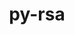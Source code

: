 ---
title: "py-rsa"
layout: cache
categories: [package, develop]
meta: {"compilers": ["none"], "num_specs": 42, "num_specs_by_stack": {"e4s": 14, "ml-linux-aarch64-cpu": 14, "ml-linux-aarch64-cuda": 14, "ml-linux-x86_64-cpu": 14, "ml-linux-x86_64-cuda": 13, "root": 42}, "oss": ["ubuntu22.04", "ubuntu24.04"], "platforms": ["linux"], "stacks": ["e4s", "ml-linux-aarch64-cpu", "ml-linux-aarch64-cuda", "ml-linux-x86_64-cpu", "ml-linux-x86_64-cuda", "root"], "targets": ["aarch64", "x86_64_v3"], "versions": ["4.9"]}
spec_details: [{"compiler": "none", "hash": "3j3rivowqyjsvwkrf32eyii6gcr3fsxs", "os": "ubuntu24.04", "platform": "linux", "size": "-", "stacks": ["ml-linux-aarch64-cpu", "ml-linux-aarch64-cuda", "root"], "target": "aarch64", "variants": ["build_system=python_pip"], "versions": ["4.9"]}, {"compiler": "none", "hash": "3nocg7fl66iakhrs5j7wntbpv7lcs54f", "os": "ubuntu22.04", "platform": "linux", "size": "-", "stacks": ["e4s", "root"], "target": "x86_64_v3", "variants": ["build_system=python_pip"], "versions": ["4.9"]}, {"compiler": "none", "hash": "3qkwweojfgjidxsxfmfjmk7hwy6ovapl", "os": "ubuntu24.04", "platform": "linux", "size": "-", "stacks": ["ml-linux-aarch64-cpu", "ml-linux-aarch64-cuda", "root"], "target": "aarch64", "variants": ["build_system=python_pip"], "versions": ["4.9"]}, {"compiler": "none", "hash": "3ty6mdwkywq64ase3oqx7ypmfnlp7mzq", "os": "ubuntu24.04", "platform": "linux", "size": "-", "stacks": ["ml-linux-x86_64-cpu", "ml-linux-x86_64-cuda", "root"], "target": "x86_64_v3", "variants": ["build_system=python_pip"], "versions": ["4.9"]}, {"compiler": "none", "hash": "45uzwpcpyoihxp2f6e2sixwbsh3pjj2d", "os": "ubuntu24.04", "platform": "linux", "size": "-", "stacks": ["ml-linux-x86_64-cpu", "ml-linux-x86_64-cuda", "root"], "target": "x86_64_v3", "variants": ["build_system=python_pip"], "versions": ["4.9"]}, {"compiler": "none", "hash": "4a6sej5wtbvoc7hp76duebmenzvjm5v4", "os": "ubuntu24.04", "platform": "linux", "size": "-", "stacks": ["ml-linux-x86_64-cpu", "ml-linux-x86_64-cuda", "root"], "target": "x86_64_v3", "variants": ["build_system=python_pip"], "versions": ["4.9"]}, {"compiler": "none", "hash": "4d2del7j7xhljv7ykubxv3hs5zveoxmm", "os": "ubuntu24.04", "platform": "linux", "size": "-", "stacks": ["ml-linux-aarch64-cpu", "ml-linux-aarch64-cuda", "root"], "target": "aarch64", "variants": ["build_system=python_pip"], "versions": ["4.9"]}, {"compiler": "none", "hash": "52pmajmvbosk47wldoswksdp43ihwwl5", "os": "ubuntu24.04", "platform": "linux", "size": "-", "stacks": ["ml-linux-x86_64-cpu", "ml-linux-x86_64-cuda", "root"], "target": "x86_64_v3", "variants": ["build_system=python_pip"], "versions": ["4.9"]}, {"compiler": "none", "hash": "57l7i72pdyy5eeni2u6vme2suahceu2q", "os": "ubuntu24.04", "platform": "linux", "size": "-", "stacks": ["ml-linux-aarch64-cpu", "ml-linux-aarch64-cuda", "root"], "target": "aarch64", "variants": ["build_system=python_pip"], "versions": ["4.9"]}, {"compiler": "none", "hash": "7i4obqojaz7fzccsagifthlzsfzwbvey", "os": "ubuntu24.04", "platform": "linux", "size": "-", "stacks": ["ml-linux-aarch64-cpu", "ml-linux-aarch64-cuda", "root"], "target": "aarch64", "variants": ["build_system=python_pip"], "versions": ["4.9"]}, {"compiler": "none", "hash": "an767ytsek2rk3v3psnl76v6rv5mvyqe", "os": "ubuntu24.04", "platform": "linux", "size": "-", "stacks": ["ml-linux-aarch64-cpu", "ml-linux-aarch64-cuda", "root"], "target": "aarch64", "variants": ["build_system=python_pip"], "versions": ["4.9"]}, {"compiler": "none", "hash": "ax34kviqwlkc6t6ljse3wxozeu6etsiq", "os": "ubuntu24.04", "platform": "linux", "size": "-", "stacks": ["ml-linux-x86_64-cpu", "ml-linux-x86_64-cuda", "root"], "target": "x86_64_v3", "variants": ["build_system=python_pip"], "versions": ["4.9"]}, {"compiler": "none", "hash": "bv6tsm6fhhn4i5b2uxmgqnap5d6fagpb", "os": "ubuntu22.04", "platform": "linux", "size": "-", "stacks": ["e4s", "root"], "target": "x86_64_v3", "variants": ["build_system=python_pip"], "versions": ["4.9"]}, {"compiler": "none", "hash": "dbjknlxpn22egfypnickuwbo7h6v4opd", "os": "ubuntu24.04", "platform": "linux", "size": "-", "stacks": ["ml-linux-x86_64-cpu", "ml-linux-x86_64-cuda", "root"], "target": "x86_64_v3", "variants": ["build_system=python_pip"], "versions": ["4.9"]}, {"compiler": "none", "hash": "fui5of6plpxsd4kr3pyevsfse66o6ior", "os": "ubuntu24.04", "platform": "linux", "size": "-", "stacks": ["ml-linux-aarch64-cpu", "ml-linux-aarch64-cuda", "root"], "target": "aarch64", "variants": ["build_system=python_pip"], "versions": ["4.9"]}, {"compiler": "none", "hash": "gt4kah7lkplos4zkjpsv5p5doxeuxouq", "os": "ubuntu24.04", "platform": "linux", "size": "-", "stacks": ["ml-linux-x86_64-cpu", "ml-linux-x86_64-cuda", "root"], "target": "x86_64_v3", "variants": ["build_system=python_pip"], "versions": ["4.9"]}, {"compiler": "none", "hash": "jabf2bxk3a6gixxtmnttksbirjhjch6a", "os": "ubuntu22.04", "platform": "linux", "size": "-", "stacks": ["e4s", "root"], "target": "x86_64_v3", "variants": ["build_system=python_pip"], "versions": ["4.9"]}, {"compiler": "none", "hash": "jzjfhni5bw7ygr7tsaoc4duajdsy76yq", "os": "ubuntu22.04", "platform": "linux", "size": "-", "stacks": ["e4s", "root"], "target": "x86_64_v3", "variants": ["build_system=python_pip"], "versions": ["4.9"]}, {"compiler": "none", "hash": "kdejyut7o3bgikjrgaxtectckolzgdd5", "os": "ubuntu24.04", "platform": "linux", "size": "-", "stacks": ["ml-linux-x86_64-cpu", "ml-linux-x86_64-cuda", "root"], "target": "x86_64_v3", "variants": ["build_system=python_pip"], "versions": ["4.9"]}, {"compiler": "none", "hash": "kyqfvco46st67o3m6gag3rqoa2vkvcla", "os": "ubuntu24.04", "platform": "linux", "size": "-", "stacks": ["ml-linux-x86_64-cpu", "ml-linux-x86_64-cuda", "root"], "target": "x86_64_v3", "variants": ["build_system=python_pip"], "versions": ["4.9"]}, {"compiler": "none", "hash": "lm5wlsc7of2h6dlbsv6btwdfghsobjxq", "os": "ubuntu22.04", "platform": "linux", "size": "-", "stacks": ["e4s", "root"], "target": "x86_64_v3", "variants": ["build_system=python_pip"], "versions": ["4.9"]}, {"compiler": "none", "hash": "lpmlesepjxa4to2bvzftar4j4pjs3nro", "os": "ubuntu24.04", "platform": "linux", "size": "-", "stacks": ["ml-linux-x86_64-cpu", "ml-linux-x86_64-cuda", "root"], "target": "x86_64_v3", "variants": ["build_system=python_pip"], "versions": ["4.9"]}, {"compiler": "none", "hash": "n45psrjiwyrfby7f6cwi3h42qbl5hzfs", "os": "ubuntu24.04", "platform": "linux", "size": "-", "stacks": ["ml-linux-aarch64-cpu", "ml-linux-aarch64-cuda", "root"], "target": "aarch64", "variants": ["build_system=python_pip"], "versions": ["4.9"]}, {"compiler": "none", "hash": "njlnrqkfvpitwdgvuc2g6dy3zij7umde", "os": "ubuntu24.04", "platform": "linux", "size": "-", "stacks": ["ml-linux-x86_64-cpu", "ml-linux-x86_64-cuda", "root"], "target": "x86_64_v3", "variants": ["build_system=python_pip"], "versions": ["4.9"]}, {"compiler": "none", "hash": "o3mylmxwr2cwe2ysrlu57ctfdhopkzhz", "os": "ubuntu24.04", "platform": "linux", "size": "-", "stacks": ["ml-linux-aarch64-cpu", "ml-linux-aarch64-cuda", "root"], "target": "aarch64", "variants": ["build_system=python_pip"], "versions": ["4.9"]}, {"compiler": "none", "hash": "odiirft33vb3ivtnsn4qqqcjtj54o65p", "os": "ubuntu24.04", "platform": "linux", "size": "-", "stacks": ["ml-linux-x86_64-cpu", "ml-linux-x86_64-cuda", "root"], "target": "x86_64_v3", "variants": ["build_system=python_pip"], "versions": ["4.9"]}, {"compiler": "none", "hash": "peo4dof5t552rdwtbfmf6h7zrcpdnmzk", "os": "ubuntu24.04", "platform": "linux", "size": "-", "stacks": ["ml-linux-aarch64-cpu", "ml-linux-aarch64-cuda", "root"], "target": "aarch64", "variants": ["build_system=python_pip"], "versions": ["4.9"]}, {"compiler": "none", "hash": "qfh2edtg62qe2kgxthloimjls24lumt6", "os": "ubuntu24.04", "platform": "linux", "size": "-", "stacks": ["ml-linux-aarch64-cpu", "ml-linux-aarch64-cuda", "root"], "target": "aarch64", "variants": ["build_system=python_pip"], "versions": ["4.9"]}, {"compiler": "none", "hash": "qiaydnt2dbnw4scxsupgjqswgv3ureji", "os": "ubuntu22.04", "platform": "linux", "size": "-", "stacks": ["e4s", "root"], "target": "x86_64_v3", "variants": ["build_system=python_pip"], "versions": ["4.9"]}, {"compiler": "none", "hash": "qyikti2w3h4vxokhlulgj5ju7fu2lsy5", "os": "ubuntu22.04", "platform": "linux", "size": "-", "stacks": ["e4s", "root"], "target": "x86_64_v3", "variants": ["build_system=python_pip"], "versions": ["4.9"]}, {"compiler": "none", "hash": "ragl2fzxmg62bysnhkih4mz47s6bjr26", "os": "ubuntu24.04", "platform": "linux", "size": "-", "stacks": ["ml-linux-aarch64-cpu", "ml-linux-aarch64-cuda", "root"], "target": "aarch64", "variants": ["build_system=python_pip"], "versions": ["4.9"]}, {"compiler": "none", "hash": "rifxmyjhzawbheifanjxzoepmumiei5b", "os": "ubuntu22.04", "platform": "linux", "size": "-", "stacks": ["e4s", "root"], "target": "x86_64_v3", "variants": ["build_system=python_pip"], "versions": ["4.9"]}, {"compiler": "none", "hash": "rm2w22erebkpl4oeievry377wdsnwsk7", "os": "ubuntu24.04", "platform": "linux", "size": "-", "stacks": ["ml-linux-aarch64-cpu", "ml-linux-aarch64-cuda", "root"], "target": "aarch64", "variants": ["build_system=python_pip"], "versions": ["4.9"]}, {"compiler": "none", "hash": "sy5hkw25n52pe3ws5arskst7m5cy2kxl", "os": "ubuntu22.04", "platform": "linux", "size": "-", "stacks": ["e4s", "root"], "target": "x86_64_v3", "variants": ["build_system=python_pip"], "versions": ["4.9"]}, {"compiler": "none", "hash": "tacgd5wwtindfirvtc6ezm5nbgentl7z", "os": "ubuntu22.04", "platform": "linux", "size": "-", "stacks": ["e4s", "root"], "target": "x86_64_v3", "variants": ["build_system=python_pip"], "versions": ["4.9"]}, {"compiler": "none", "hash": "th4uhlzedjbwvwwggo46jit7myo3f24d", "os": "ubuntu22.04", "platform": "linux", "size": "-", "stacks": ["e4s", "root"], "target": "x86_64_v3", "variants": ["build_system=python_pip"], "versions": ["4.9"]}, {"compiler": "none", "hash": "thhtlh6q4ok6ajgrkjg5vvvidzaxq7tu", "os": "ubuntu22.04", "platform": "linux", "size": "-", "stacks": ["e4s", "root"], "target": "x86_64_v3", "variants": ["build_system=python_pip"], "versions": ["4.9"]}, {"compiler": "none", "hash": "v5xzsvvztoqp2qlvwvavvh36e6j3jn4x", "os": "ubuntu22.04", "platform": "linux", "size": "-", "stacks": ["e4s", "root"], "target": "x86_64_v3", "variants": ["build_system=python_pip"], "versions": ["4.9"]}, {"compiler": "none", "hash": "xmv5xglbag67u23yvnmja4poztptjrjx", "os": "ubuntu24.04", "platform": "linux", "size": "-", "stacks": ["ml-linux-x86_64-cpu", "root"], "target": "x86_64_v3", "variants": ["build_system=python_pip"], "versions": ["4.9"]}, {"compiler": "none", "hash": "xx64jxok7d2wb7yfsfnd6cw3znncrwm3", "os": "ubuntu22.04", "platform": "linux", "size": "-", "stacks": ["e4s", "root"], "target": "x86_64_v3", "variants": ["build_system=python_pip"], "versions": ["4.9"]}, {"compiler": "none", "hash": "yhyikvcz66bkcnarrpmknyt24kwhkcir", "os": "ubuntu24.04", "platform": "linux", "size": "-", "stacks": ["ml-linux-x86_64-cpu", "ml-linux-x86_64-cuda", "root"], "target": "x86_64_v3", "variants": ["build_system=python_pip"], "versions": ["4.9"]}, {"compiler": "none", "hash": "zfttjyrkrguy2gi3hga6lvnzcihhazwz", "os": "ubuntu24.04", "platform": "linux", "size": "-", "stacks": ["ml-linux-aarch64-cpu", "ml-linux-aarch64-cuda", "root"], "target": "aarch64", "variants": ["build_system=python_pip"], "versions": ["4.9"]}]
---